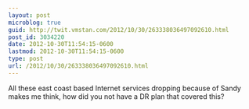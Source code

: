 ```yaml
---
layout: post
microblog: true
guid: http://twit.vmstan.com/2012/10/30/263338036497092610.html
post_id: 3034220
date: 2012-10-30T11:54:15-0600
lastmod: 2012-10-30T11:54:15-0600
type: post
url: /2012/10/30/263338036497092610.html
---
```

All these east coast based Internet services dropping because of Sandy makes me think, how did you not have a DR plan that covered this?
